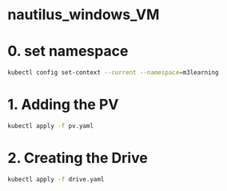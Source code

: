 # nautilus_windows_VM

# 0. set namespace

```bash
kubectl config set-context --current --namespace=m3learning
```

# 1. Adding the PV

```bash
kubectl apply -f pv.yaml
```

# 2. Creating the Drive

```bash
kubectl apply -f drive.yaml
```